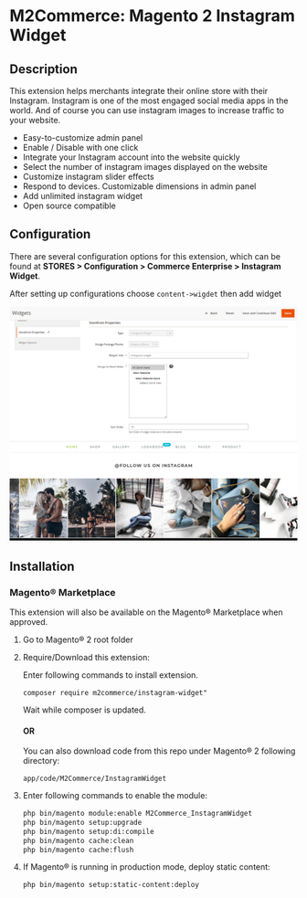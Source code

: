 # M2Commerce: Magento 2 Instagram Widget

## Description
This extension helps merchants integrate their online store with their Instagram.
Instagram is one of the most engaged social media apps in the world. And of course you can use instagram images to increase traffic to your website.

- Easy-to-customize admin panel
- Enable / Disable with one click
- Integrate your Instagram account into the website quickly
- Select the number of instagram images displayed on the website
- Customize instagram slider effects
- Respond to devices. Customizable dimensions in admin panel
- Add unlimited instagram widget
- Open source compatible

## Configuration

There are several configuration options for this extension, which can be found at **STORES > Configuration > Commerce Enterprise > Instagram Widget**.

After setting up configurations choose `content->wigdet` then add widget

![widget](Screenshots/widget.PNG)
![widget](Screenshots/result.PNG)

## Installation
### Magento® Marketplace

This extension will also be available on the Magento® Marketplace when approved.

1. Go to Magento® 2 root folder
2. Require/Download this extension:

   Enter following commands to install extension.

   ```
   composer require m2commerce/instagram-widget"
   ```

   Wait while composer is updated.

   #### OR

   You can also download code from this repo under Magento® 2 following directory:

    ```
    app/code/M2Commerce/InstagramWidget
    ```    

3. Enter following commands to enable the module:

   ```
   php bin/magento module:enable M2Commerce_InstagramWidget
   php bin/magento setup:upgrade
   php bin/magento setup:di:compile
   php bin/magento cache:clean
   php bin/magento cache:flush
   ```

4. If Magento® is running in production mode, deploy static content:

   ```
   php bin/magento setup:static-content:deploy
   ```
